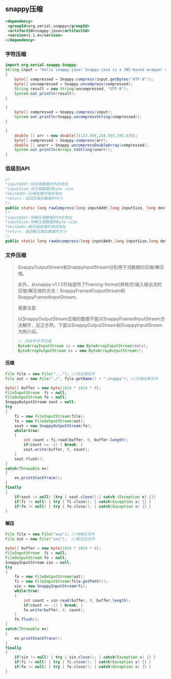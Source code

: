 ## snappy压缩

```xml
<dependency>
 <groupId>org.xerial.snappy</groupId>
 <artifactId>snappy-java</artifactId>
 <version>1.1.4</version>
</dependency>
```

### 字符压缩

```java
import org.xerial.snappy.Snappy;
String input = "Hello snappy-java! Snappy-java is a JNI-based wrapper of Snappy, a fast compresser/decompresser.";
{ 
    byte[] compressed = Snappy.compress(input.getBytes("UTF-8"));
    byte[] uncompressed = Snappy.uncompress(compressed);
    String result = new String(uncompressed, "UTF-8");
    System.out.println(result);
}

{
    byte[] compressed = Snappy.compress(input);
    System.out.println(Snappy.uncompressString(compressed));
}

{
    double [] arr = new double[]{123.456,234.567,345.678};
    byte[] compressed = Snappy.compress(arr);
    double [] unarr = Snappy.uncompressDoubleArray(compressed);
    System.out.println(Arrays.toString(unarr));
}
```

### 低级别API

```java
/*
*inputAddr:待压缩数据的内存地址
*inputSize:待压缩数据的byte size
*destAddr:压缩结果的保存地址
*return：返回压缩后数据的大小
*/
public static long rawCompress(long inputAddr,long inputSize, long destAddr)throws java.io.IOException;
/*
*inputAddr:待解压缩数据的内存地址
*inputSize:待解压缩数据的byte size
*destAddr:解压缩结果的保存地址
*return：返回解压缩后数据的大小
*/
public static long rawUncompress(long inputAddr,long inputSize,long destAddr)throws java.io.IOException;
```

### 文件压缩

> SnappyOutputStream和SnappyInputStream分别用于流数据的压缩/解压缩。
>
> 此外，从snappy v1.1.0开始提供了Framing-format(帧格式)输入输出流的压缩/解压缩的方法：SnappyFramedOutputStream和SnappyFramedInputStream。
>
> 需要注意:
>
> ​	以SnappyOutputStream压缩的数据不能以SnappyFramedInputStream方法解开，反之亦然。下面以SnappyOutputStream和SnappyInputStream为例介绍。
>
> ```java
> // 内存中字节压缩
> ByteArrayInputStream is = new ByteArrayInputStream(data);
> ByteArrayOutputStream os = new ByteArrayOutputStream();
> ```

#### 压缩

```java
File file = new File("..."); //待压缩文件
File out = new File("./", file.getName() + ".snappy"); //压缩结果文件

byte[] buffer = new byte[1024 * 1024 * 8];
FileInputStream  fi = null;
FileOutputStream fo = null;
SnappyOutputStream sout = null;
try
{
    fi = new FileInputStream(file); 
    fo = new FileOutputStream(out);
    sout = new SnappyOutputStream(fo);
    while(true)
    {
        int count = fi.read(buffer, 0, buffer.length);
        if(count == -1) { break; }
        sout.write(buffer, 0, count);
    }
    sout.flush();
}
catch(Throwable ex)
{
    ex.printStackTrace();
}
finally 
{
    if(sout != null) {try { sout.close();} catch (Exception e) {}}
    if(fi != null) { try { fi.close(); } catch(Exception x) {} }
    if(fo != null) { try { fo.close(); } catch(Exception x) {} }
}
```

#### 解压

```java
File file = new File("xxx"); //待解压文件
File out = new File("xxx");  //解压后文件

byte[] buffer = new byte[1024 * 1024 * 8];
FileInputStream  fi = null;
FileOutputStream fo = null;
SnappyInputStream sin = null;
try
{
    fo = new FileOutputStream(out);
    fi = new FileInputStream(file.getPath());
    sin = new SnappyInputStream(fi);        
    while(true)
    {
        int count = sin.read(buffer, 0, buffer.length);
        if(count == -1) { break; }
        fo.write(buffer, 0, count);
    }
    fo.flush();
}
catch(Throwable ex)
{
    ex.printStackTrace();
}
finally 
{
    if(sin != null) { try { sin.close(); } catch(Exception x) {} }
    if(fi != null) { try { fi.close(); } catch(Exception x) {} }
    if(fo != null) { try { fo.close(); } catch(Exception x) {} }
}
```

